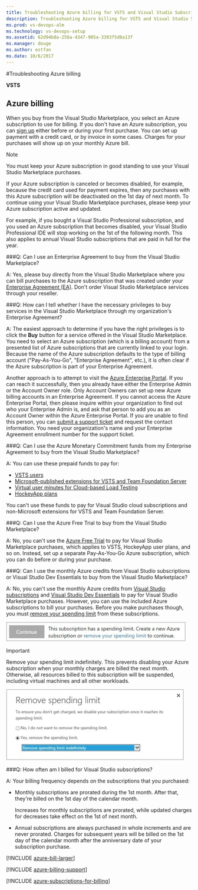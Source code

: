 ```yaml
---
title: Troubleshooting Azure billing for VSTS and Visual Studio Subscriptions 
description: Troubleshooting Azure billing for VSTS and Visual Studio Subscriptions 
ms.prod: vs-devops-alm
ms.technology: vs-devops-setup
ms.assetid: 62d94b8a-256a-4347-905a-3393f5d8a13f
ms.manager: douge
ms.author: estfan
ms.date: 10/6/2017
---
```


#Troubleshooting Azure billing

**VSTS**

<a name="billing"></a>
##	Azure billing

When you buy from the Visual Studio Marketplace, 
you select an Azure subscription to use for billing. 
If you don't have an Azure subscription, 
you can [sign up](https://portal.azure.com) 
either before or during your first purchase. 
You can set up payment with a credit card, 
or by invoice in some cases. Charges for your 
purchases will show up on your monthly Azure bill.

>[!NOTE]  
>You must keep your Azure subscription in good 
standing to use your Visual Studio Marketplace purchases. 


If your Azure subscription is canceled or becomes disabled, 
for example, because the credit card used for payment expires, 
then any purchases with this Azure subscription will be 
deactivated on the 1st day of next month. 
To continue using your Visual Studio Marketplace purchases, 
please keep your Azure subscription active and updated.

For example, if you bought a Visual Studio Professional subscription, 
and you used an Azure subscription that becomes disabled, 
your Visual Studio Professional IDE will stop working on 
the 1st of the following month. This also applies to annual 
Visual Studio subscriptions that are paid in full for the year. 

###Q:	Can I use an Enterprise Agreement to buy from the Visual Studio Marketplace?

A:	Yes, please buy directly from the Visual Studio Marketplace 
where you can bill purchases to the Azure subscription that was created 
under your [Enterprise Agreement (EA)](https://azure.microsoft.com/en-us/pricing/enterprise-agreement/). 
Don't order Visual Studio Marketplace services through your reseller.

###Q: How can I tell whether I have the necessary privileges to buy services in the Visual Studio Marketplace through my organization's Enterprise Agreement?

A: The easiest approach to determine if you have the right privileges is to click the **Buy** button for a service offered in the Visual Studio Marketplace. You need to select an Azure subscription (which is a billing account) from a presented list of Azure subscriptions that are currently linked to your login. Because the name of the Azure subscription defaults to the type of billing account ("Pay-As-You-Go", "Enterprise Agreement", etc.), it is often clear if the Azure subscription is part of your Enterprise Agreement.

Another approach is to attempt to visit the [Azure Enterprise Portal](http://ea.azure.com).  If you can reach it successfully, then you already have either the Enterprise Admin or the Account Owner role. Only Account Owners can set up new Azure billing accounts in an Enterprise Agreement. If you cannot access the Azure Enterprise Portal, then please inquire within your organization to find out who your Enterprise Admin is, and ask that person to add you as an Account Owner within the Azure Enterprise Portal.  If you are unable to find this person, you can [submit a support ticket](http://aka.ms/AzureEntSupport) and request the contact information.  You need your organization's name and your Enterprise Agreement enrollment number for the support ticket.


###Q:	Can I use the Azure Monetary Commitment funds from my Enterprise Agreement to buy from the Visual Studio Marketplace?

A:	You can use these prepaid funds to pay for: 

*	[VSTS users](https://marketplace.visualstudio.com/items?itemName=ms.vss-vstsuser) 
*	[Microsoft-published extensions for VSTS and Team Foundation Server](https://marketplace.visualstudio.com/vsts)
*	[Virtual user minutes for Cloud-based Load Testing](/vsts/billing/buy-more-build-vs)
*	[HockeyApp plans](https://marketplace.visualstudio.com/subscriptions)

You can't use these funds to pay for Visual Studio cloud 
subscriptions and non-Microsoft extensions for VSTS and Team Foundation Server.

###Q:	Can I use the Azure Free Trial to buy from the Visual Studio Marketplace?

A:	No, you can't use the 
[Azure Free Trial](https://azure.microsoft.com/en-us/pricing/free-trial/) 
to pay for Visual Studio Marketplace purchases, 
which applies to VSTS, HockeyApp user plans, and so on. 
Instead, set up a separate Pay-As-You-Go Azure subscription,
which you can do before or during your purchase.  

###Q:	Can I use the monthly Azure credits from Visual Studio subscriptions or Visual Studio Dev Essentials to buy from the Visual Studio Marketplace?

A:	No, you can't use the monthly Azure credits from 
[Visual Studio subscriptions](https://www.visualstudio.com/products/subscriber-benefits-vs) 
and [Visual Studio Dev Essentials](https://www.visualstudio.com/products/visual-studio-dev-essentials-vs.aspx) 
to pay for Visual Studio Marketplace purchases. 
However, you can use the included Azure subscriptions to bill your purchases. 
Before you make purchases though, you must 
[remove your spending limit](https://azure.microsoft.com/pricing/spending-limits/) 
from these subscriptions.

<img alt="Spending limit" src="_shared/_img/spending-limit.png" style="border: 1px solid #CCCCCC" />

<a name="spending-limit"></a>

>[!IMPORTANT]  
>Remove your spending limit indefinitely.
This prevents disabling your Azure subscription 
when your monthly charges are billed the next month.
Otherwise, all resources billed to this subscription will be suspended,
including virtual machines and all other workloads. 

<img alt="Remove spending limit indefinitely" src="_shared/_img/remove-spending-limit.png" style="border: 1px solid #CCCCCC" />

###Q:	How often am I billed for Visual Studio subscriptions?

A: Your billing frequency depends on the subscriptions that you purchased:

*	Monthly subscriptions are prorated during the 1st month. 
After that, they're billed on the 1st day of the calendar month. 

    Increases for monthly subscriptions are prorated, 
    while updated charges for decreases take effect on the 1st of next month.

*	Annual subscriptions are always purchased in whole 
increments and are never prorated. Charges for subsequent 
years will be billed on the 1st day of the calendar month 
after the anniversary date of your subscription purchase.

[!INCLUDE [azure-bill-larger](../_shared/qa-azure-bill-larger.md)]

[!INCLUDE [azure-billing-support](_shared/qa-azure-billing-support.md)]




<a name="AzureMSDNSubscription"></a>

[!INCLUDE [azure-subscriptions-for-billing](../_shared/qa-azure-subscriptions-for-billing.md)]


